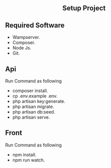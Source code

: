 <h2 align="center">Setup Project</h2>

## Required Software

- Wampserver.
- Composer.
- Node Js.
- Git.
## Api

Run Command as following

- composer install.
- cp .env.example .env.
- php artisan key:generate.
- php artisan migrate.
- php artisan db:seed.
- php artisan serve.

## Front

Run Command as following

- npm install.
- npm run watch.
